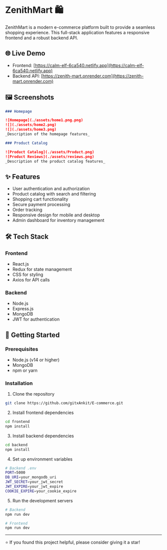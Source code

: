 # ZenithMart 🛍️

ZenithMart is a modern e-commerce platform built to provide a seamless shopping experience. This full-stack application features a responsive frontend and a robust backend API.

## 🌐 Live Demo

- Frontend: [https://calm-elf-6ca540.netlify.app](https://calm-elf-6ca540.netlify.app)
- Backend API: [https://zenith-mart.onrender.com](https://zenith-mart.onrender.com)

## 🖼️ Screenshots

```markdown
### Homepage

![Homepage](./assets/home1.png.png)
![](./assets/home2.png)
![](./assets/home3.png)
_Description of the homepage features_

### Product Catalog

![Product Catalog](./assets/Product.png)
![Product Reviews](./assets/reviews.png)
_Description of the product catalog features_
```

## ✨ Features

- User authentication and authorization
- Product catalog with search and filtering
- Shopping cart functionality
- Secure payment processing
- Order tracking
- Responsive design for mobile and desktop
- Admin dashboard for inventory management

## 🛠️ Tech Stack

### Frontend

- React.js
- Redux for state management
- CSS for styling
- Axios for API calls

### Backend

- Node.js
- Express.js
- MongoDB
- JWT for authentication

## 🚀 Getting Started

### Prerequisites

- Node.js (v14 or higher)
- MongoDB
- npm or yarn

### Installation

1. Clone the repository

```bash
git clone https://github.com/gitxAnkit/E-commerce.git
```

2. Install frontend dependencies

```bash
cd frontend
npm install
```

3. Install backend dependencies

```bash
cd backend
npm install
```

4. Set up environment variables

```bash
# Backend .env
PORT=5000
DB_URI=your_mongodb_uri
JWT_SECRET=your_jwt_secret
JWT_EXPIRE=your_jwt_expire
COOKIE_EXPIRE=your_cookie_expire
```

5. Run the development servers

```bash
# Backend
npm run dev

# Frontend
npm run dev
```

---

⭐️ If you found this project helpful, please consider giving it a star!
